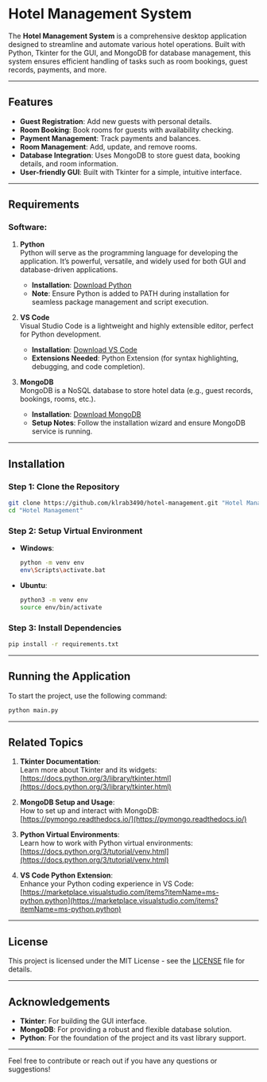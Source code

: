 # Hotel Management System

The **Hotel Management System** is a comprehensive desktop application designed to streamline and automate various hotel operations. Built with Python, Tkinter for the GUI, and MongoDB for database management, this system ensures efficient handling of tasks such as room bookings, guest records, payments, and more.

---

## Features

- **Guest Registration**: Add new guests with personal details.
- **Room Booking**: Book rooms for guests with availability checking.
- **Payment Management**: Track payments and balances.
- **Room Management**: Add, update, and remove rooms.
- **Database Integration**: Uses MongoDB to store guest data, booking details, and room information.
- **User-friendly GUI**: Built with Tkinter for a simple, intuitive interface.

---

## Requirements

### Software:

1. **Python**  
   Python will serve as the programming language for developing the application. It’s powerful, versatile, and widely used for both GUI and database-driven applications.  
   - **Installation**: [Download Python](https://www.python.org/downloads/)  
   - **Note**: Ensure Python is added to PATH during installation for seamless package management and script execution.

2. **VS Code**  
   Visual Studio Code is a lightweight and highly extensible editor, perfect for Python development.  
   - **Installation**: [Download VS Code](https://code.visualstudio.com/)  
   - **Extensions Needed**: Python Extension (for syntax highlighting, debugging, and code completion).

3. **MongoDB**  
   MongoDB is a NoSQL database to store hotel data (e.g., guest records, bookings, rooms, etc.).  
   - **Installation**: [Download MongoDB](https://www.mongodb.com/try/download/community)  
   - **Setup Notes**: Follow the installation wizard and ensure MongoDB service is running.

---

## Installation

### Step 1: Clone the Repository

```bash
git clone https://github.com/klrab3490/hotel-management.git "Hotel Management"
cd "Hotel Management"
```

### Step 2: Setup Virtual Environment

- **Windows**:

  ```bash
  python -m venv env
  env\Scripts\activate.bat
  ```
- **Ubuntu**:

  ```bash
  python3 -m venv env
  source env/bin/activate
  ```

### Step 3: Install Dependencies

```bash
pip install -r requirements.txt
```

---

## Running the Application

To start the project, use the following command:

```bash
python main.py
```

---

## Related Topics

1. **Tkinter Documentation**:  
   Learn more about Tkinter and its widgets:  
   [https://docs.python.org/3/library/tkinter.html](https://docs.python.org/3/library/tkinter.html)

2. **MongoDB Setup and Usage**:  
   How to set up and interact with MongoDB:  
   [https://pymongo.readthedocs.io/](https://pymongo.readthedocs.io/)

3. **Python Virtual Environments**:  
   Learn how to work with Python virtual environments:  
   [https://docs.python.org/3/tutorial/venv.html](https://docs.python.org/3/tutorial/venv.html)

4. **VS Code Python Extension**:  
   Enhance your Python coding experience in VS Code:  
   [https://marketplace.visualstudio.com/items?itemName=ms-python.python](https://marketplace.visualstudio.com/items?itemName=ms-python.python)

---

## License

This project is licensed under the MIT License - see the [LICENSE](LICENSE) file for details.

---

## Acknowledgements

- **Tkinter**: For building the GUI interface.
- **MongoDB**: For providing a robust and flexible database solution.
- **Python**: For the foundation of the project and its vast library support.

---

Feel free to contribute or reach out if you have any questions or suggestions!
